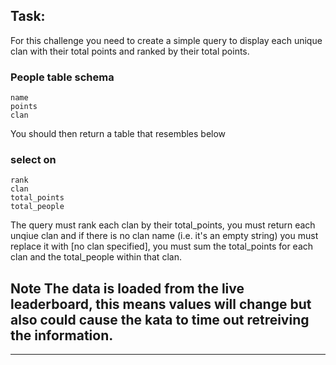 ## Task:
For this challenge you need to create a simple query to display each unique clan with their total points and ranked by their total points.

### People table schema
```
name
points
clan
```

You should then return a table that resembles below
### select on
```
rank
clan
total_points
total_people
```
The query must rank each clan by their total_points, you must return each unqiue clan and if there is no clan name (i.e. it's an empty string) you must replace it with [no clan specified], you must sum the total_points for each clan and the total_people within that clan.

## Note The data is loaded from the live leaderboard, this means values will change but also could cause the kata to time out retreiving the information.

---
